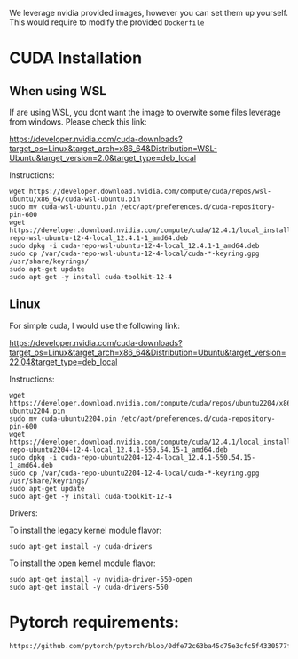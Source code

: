 We leverage nvidia provided images, however you can set them up yourself.
This would require to modify the provided `Dockerfile`

# CUDA Installation

## When using WSL

If are using WSL, you dont want the image to overwite some files leverage from windows.
Please check this link:

https://developer.nvidia.com/cuda-downloads?target_os=Linux&target_arch=x86_64&Distribution=WSL-Ubuntu&target_version=2.0&target_type=deb_local

Instructions:

```
wget https://developer.download.nvidia.com/compute/cuda/repos/wsl-ubuntu/x86_64/cuda-wsl-ubuntu.pin
sudo mv cuda-wsl-ubuntu.pin /etc/apt/preferences.d/cuda-repository-pin-600
wget https://developer.download.nvidia.com/compute/cuda/12.4.1/local_installers/cuda-repo-wsl-ubuntu-12-4-local_12.4.1-1_amd64.deb
sudo dpkg -i cuda-repo-wsl-ubuntu-12-4-local_12.4.1-1_amd64.deb
sudo cp /var/cuda-repo-wsl-ubuntu-12-4-local/cuda-*-keyring.gpg /usr/share/keyrings/
sudo apt-get update
sudo apt-get -y install cuda-toolkit-12-4
```

## Linux

For simple cuda, I would use the following link:

https://developer.nvidia.com/cuda-downloads?target_os=Linux&target_arch=x86_64&Distribution=Ubuntu&target_version=22.04&target_type=deb_local

Instructions:

```
wget https://developer.download.nvidia.com/compute/cuda/repos/ubuntu2204/x86_64/cuda-ubuntu2204.pin
sudo mv cuda-ubuntu2204.pin /etc/apt/preferences.d/cuda-repository-pin-600
wget https://developer.download.nvidia.com/compute/cuda/12.4.1/local_installers/cuda-repo-ubuntu2204-12-4-local_12.4.1-550.54.15-1_amd64.deb
sudo dpkg -i cuda-repo-ubuntu2204-12-4-local_12.4.1-550.54.15-1_amd64.deb
sudo cp /var/cuda-repo-ubuntu2204-12-4-local/cuda-*-keyring.gpg /usr/share/keyrings/
sudo apt-get update
sudo apt-get -y install cuda-toolkit-12-4
```

Drivers:

To install the legacy kernel module flavor:

```
sudo apt-get install -y cuda-drivers
```

To install the open kernel module flavor:

```
sudo apt-get install -y nvidia-driver-550-open
sudo apt-get install -y cuda-drivers-550
```

# Pytorch requirements:

```
https://github.com/pytorch/pytorch/blob/0dfe72c63ba45c75e3cfc5f4330577fa7448dcba/.ci/docker/build.sh#L94
```
